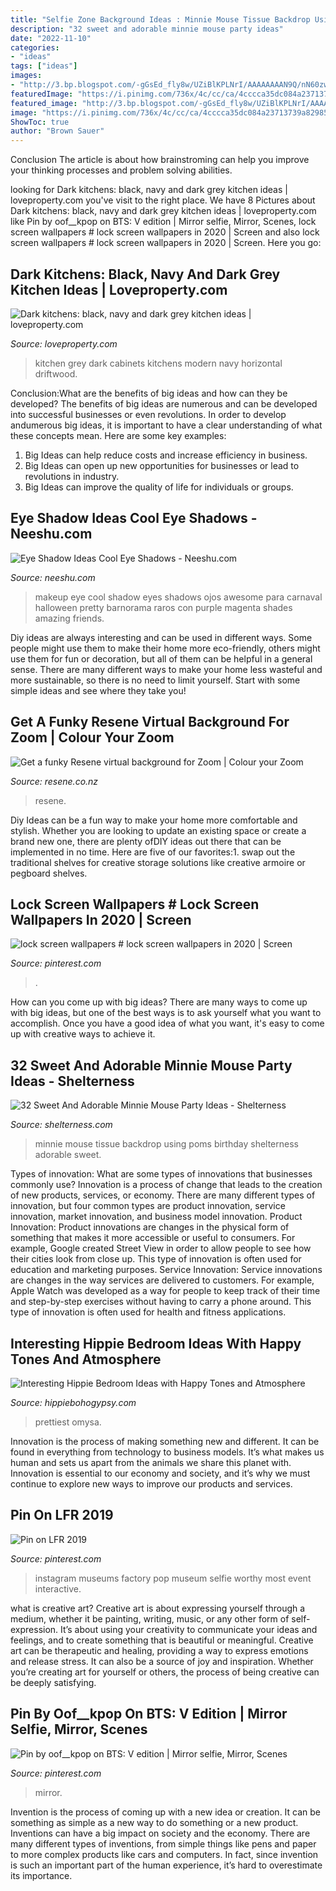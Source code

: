 ```yaml
---
title: "Selfie Zone Background Ideas : Minnie Mouse Tissue Backdrop Using Poms Birthday Shelterness Adorable Sweet"
description: "32 sweet and adorable minnie mouse party ideas"
date: "2022-11-10"
categories:
- "ideas"
tags: ["ideas"]
images:
- "http://3.bp.blogspot.com/-gGsEd_fly8w/UZiBlKPLNrI/AAAAAAAAN9Q/nN60zwI3_EM/s1600/eye-shadow+(20).jpg"
featuredImage: "https://i.pinimg.com/736x/4c/cc/ca/4cccca35dc084a23713739a829855f5d.jpg"
featured_image: "http://3.bp.blogspot.com/-gGsEd_fly8w/UZiBlKPLNrI/AAAAAAAAN9Q/nN60zwI3_EM/s1600/eye-shadow+(20).jpg"
image: "https://i.pinimg.com/736x/4c/cc/ca/4cccca35dc084a23713739a829855f5d.jpg"
ShowToc: true
author: "Brown Sauer"
---
```



Conclusion
The article is about how brainstroming can help you improve your thinking processes and problem solving abilities.

	

		
looking for Dark kitchens: black, navy and dark grey kitchen ideas | loveproperty.com you've visit to the right place. We have 8 Pictures about Dark kitchens: black, navy and dark grey kitchen ideas | loveproperty.com like Pin by oof__kpop on BTS: V edition | Mirror selfie, Mirror, Scenes, lock screen wallpapers # lock screen wallpapers in 2020 | Screen and also lock screen wallpapers # lock screen wallpapers in 2020 | Screen. Here you go:
		
    
## Dark Kitchens: Black, Navy And Dark Grey Kitchen Ideas | Loveproperty.com

<img loading=lazy src="https://loveincorporated.blob.core.windows.net/contentimages/gallery/3c86a77e-820f-4246-b748-938cdbe980b4-kitchensautograph-elements-horizontal-ocean-cypress-mattWREN.jpg" onerror="this.onerror=null;this.src='https://tse3.mm.bing.net/th?id=OIP.BBPaI4EBcbuWW1EzkXXSLwHaE7&amp;pid=15.1';" alt="Dark kitchens: black, navy and dark grey kitchen ideas | loveproperty.com">

_Source: loveproperty.com_

>kitchen grey dark cabinets kitchens modern navy horizontal driftwood. 

	

Conclusion:What are the benefits of big ideas and how can they be developed?
The benefits of big ideas are numerous and can be developed into successful businesses or even revolutions. In order to develop andumerous big ideas, it is important to have a clear understanding of what these concepts mean. Here are some key examples: 
1. Big Ideas can help reduce costs and increase efficiency in business. 
2. Big Ideas can open up new opportunities for businesses or lead to revolutions in industry. 
3. Big Ideas can improve the quality of life for individuals or groups.

    
## Eye Shadow Ideas Cool Eye Shadows - Neeshu.com

<img loading=lazy src="http://3.bp.blogspot.com/-gGsEd_fly8w/UZiBlKPLNrI/AAAAAAAAN9Q/nN60zwI3_EM/s1600/eye-shadow+(20).jpg" onerror="this.onerror=null;this.src='https://tse4.mm.bing.net/th?id=OIP.iy6XFDQ7QPuKs-oZkI_LqwHaFh&amp;pid=15.1';" alt="Eye Shadow Ideas Cool Eye Shadows - Neeshu.com">

_Source: neeshu.com_

>makeup eye cool shadow eyes shadows ojos awesome para carnaval halloween pretty barnorama raros con purple magenta shades amazing friends. 

	

Diy ideas are always interesting and can be used in different ways. Some people might use them to make their home more eco-friendly, others might use them for fun or decoration, but all of them can be helpful in a general sense. There are many different ways to make your home less wasteful and more sustainable, so there is no need to limit yourself. Start with some simple ideas and see where they take you!

    
## Get A Funky Resene Virtual Background For Zoom | Colour Your Zoom

<img loading=lazy src="https://www.resene.co.nz/colour-your-zoom/zoom-backgrounds/Resene-Twilight-Zone-Zoom-Background-11.png" onerror="this.onerror=null;this.src='https://tse2.mm.bing.net/th?id=OIP.UrLXcUBMvUuHvzAvUfjoIQHaEK&amp;pid=15.1';" alt="Get a funky Resene virtual background for Zoom | Colour your Zoom">

_Source: resene.co.nz_

>resene. 

	

Diy Ideas can be a fun way to make your home more comfortable and stylish. Whether you are looking to update an existing space or create a brand new one, there are plenty ofDIY ideas out there that can be implemented in no time. Here are five of our favorites:1. swap out the traditional shelves for creative storage solutions like creative armoire or pegboard shelves.
    
## Lock Screen Wallpapers # Lock Screen Wallpapers In 2020 | Screen

<img loading=lazy src="https://i.pinimg.com/736x/4c/cc/ca/4cccca35dc084a23713739a829855f5d.jpg" onerror="this.onerror=null;this.src='https://tse1.mm.bing.net/th?id=OIP.rhV9IVJyCGcM4kHU7yB-2gHaNK&amp;pid=15.1';" alt="lock screen wallpapers # lock screen wallpapers in 2020 | Screen">

_Source: pinterest.com_

>. 

	

How can you come up with big ideas?
There are many ways to come up with big ideas, but one of the best ways is to ask yourself what you want to accomplish. Once you have a good idea of what you want, it's easy to come up with creative ways to achieve it.

    
## 32 Sweet And Adorable Minnie Mouse Party Ideas - Shelterness

<img loading=lazy src="http://i.shelterness.com/2016/10/09-Minnie-Mouse-backdrop-using-tissue-poms.jpg" onerror="this.onerror=null;this.src='https://tse2.mm.bing.net/th?id=OIP.cJSTBNBj-DpKAd9a2TcXNwHaLH&amp;pid=15.1';" alt="32 Sweet And Adorable Minnie Mouse Party Ideas - Shelterness">

_Source: shelterness.com_

>minnie mouse tissue backdrop using poms birthday shelterness adorable sweet. 

	

Types of innovation: What are some types of innovations that businesses commonly use?
Innovation is a process of change that leads to the creation of new products, services, or economy. There are many different types of innovation, but four common types are product innovation, service innovation, market innovation, and business model innovation. 
Product Innovation: Product innovations are changes in the physical form of something that makes it more accessible or useful to consumers. For example, Google created Street View in order to allow people to see how their cities look from close up. This type of innovation is often used for education and marketing purposes. Service Innovation: Service innovations are changes in the way services are delivered to customers. For example, Apple Watch was developed as a way for people to keep track of their time and step-by-step exercises without having to carry a phone around. This type of innovation is often used for health and fitness applications.

    
## Interesting Hippie Bedroom Ideas With Happy Tones And Atmosphere

<img loading=lazy src="https://hippiebohogypsy.com/wp-content/uploads/2020/06/hippie-bedroom-33.jpg" onerror="this.onerror=null;this.src='https://tse3.mm.bing.net/th?id=OIP.5d-Kptq7CZhe59zmiDfhDAHaHa&amp;pid=15.1';" alt="Interesting Hippie Bedroom Ideas with Happy Tones and Atmosphere">

_Source: hippiebohogypsy.com_

>prettiest omysa. 

	

Innovation is the process of making something new and different. It can be found in everything from technology to business models. It’s what makes us human and sets us apart from the animals we share this planet with. Innovation is essential to our economy and society, and it’s why we must continue to explore new ways to improve our products and services.

    
## Pin On LFR 2019

<img loading=lazy src="https://i.pinimg.com/736x/1c/89/36/1c8936ed34e98c6a434851c5c9a91ba1.jpg" onerror="this.onerror=null;this.src='https://tse2.mm.bing.net/th?id=OIP._-f_0NqiuVMAmROOiHeQIQHaFQ&amp;pid=15.1';" alt="Pin on LFR 2019">

_Source: pinterest.com_

>instagram museums factory pop museum selfie worthy most event interactive. 

	

what is creative art?
Creative art is about expressing yourself through a medium, whether it be painting, writing, music, or any other form of self-expression. It’s about using your creativity to communicate your ideas and feelings, and to create something that is beautiful or meaningful.
Creative art can be therapeutic and healing, providing a way to express emotions and release stress. It can also be a source of joy and inspiration. Whether you’re creating art for yourself or others, the process of being creative can be deeply satisfying.

    
## Pin By Oof__kpop On BTS: V Edition | Mirror Selfie, Mirror, Scenes

<img loading=lazy src="https://i.pinimg.com/736x/8b/a5/15/8ba515e10aaed3c0a553ce095075e752.jpg" onerror="this.onerror=null;this.src='https://tse1.mm.bing.net/th?id=OIP.sZoebN3c35ObLCDASUTrHgHaJ4&amp;pid=15.1';" alt="Pin by oof__kpop on BTS: V edition | Mirror selfie, Mirror, Scenes">

_Source: pinterest.com_

>mirror. 

	

Invention is the process of coming up with a new idea or creation. It can be something as simple as a new way to do something or a new product. Inventions can have a big impact on society and the economy. There are many different types of inventions, from simple things like pens and paper to more complex products like cars and computers. In fact, since invention is such an important part of the human experience, it’s hard to overestimate its importance.

